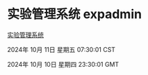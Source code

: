 # 实验管理系统 expadmin
[实验管理系统](http://219.139.199.175:56808/expadmin-782313d2-e1b1-4ea7-932e-3a55e6a1a4d0/)

2024年 10月 11日 星期五 07:30:01 CST

2024年 10月 10日 星期四 23:30:01 GMT
